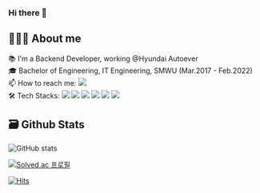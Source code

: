 ### Hi there 👋

## 👩🏻‍💻 About me
📚 I'm a Backend Developer, working @Hyundai Autoever<br/>
🎓 Bachelor of Engineering, IT Engineering, SMWU (Mar.2017 - Feb.2022)<br/>
📫 How to reach me: <img src="https://img.shields.io/badge/kkyul17@naver.com-EA4335?style=flat-square&logo=Gmail&logoColor=white"/><br/>
🛠 Tech Stacks: <a><img src="https://img.shields.io/badge/Java-007396?style=flat-square&logo=Java&logoColor=white"/> <img src="https://img.shields.io/badge/Python-3766AB?style=flat-square&logo=Python&logoColor=white"/> <img src="https://img.shields.io/badge/Spring-6DB33F?style=flat-square&logo=Spring&logoColor=white"/> <img src="https://img.shields.io/badge/Spring Boot-6DB33F?style=flat-square&logo=SpringBoot&logoColor=white"/> <img src="https://img.shields.io/badge/MySQL-4479A1?style=flat-square&logo=MySQL&logoColor=white"/> <img src="https://img.shields.io/badge/AWS-232F3E?style=flat-square&logo=Amazon AWS&logoColor=white"/></a>

## 🗃️ Github Stats
![GitHub stats](https://github-readme-stats.vercel.app/api?username=kyurimki&theme=midnight-purple&show_icons=true)

[![Solved.ac
프로필](http://mazassumnida.wtf/api/mini/generate_badge?boj=kkyul17)](https://solved.ac/kkyul17)

[![Hits](https://hits.seeyoufarm.com/api/count/incr/badge.svg?url=https%3A%2F%2Fgithub.com%2Fkyurimki%2Fhit-counter&count_bg=%239F3DC8&title_bg=%235A5A5A&icon=github.svg&icon_color=%23E7E7E7&title=hits&edge_flat=false)](https://hits.seeyoufarm.com)
